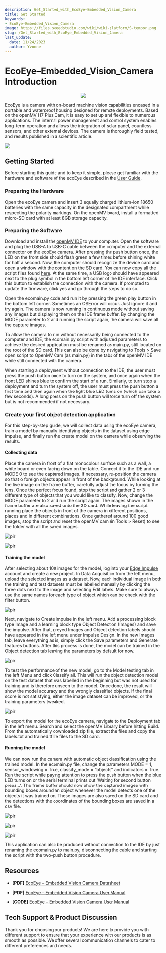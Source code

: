 ```yaml
---
description: Get_Started_with_EcoEye–Embedded_Vision_Camera
title: Get Started
keywords:
- EcoEye–Embedded_Vision_Camera
image: https://files.seeedstudio.com/wiki/wiki-platform/S-tempor.png
slug: /Get_Started_with_EcoEye_Embedded_Vision_Camera
last_update:
  date: 11/24/2023
  author: Yvonne
---
```



# EcoEye–Embedded_Vision_Camera Introduction


<div align="center"><img width={800} src="https://files.seeedstudio.com/wiki/Embedded_Vision_Camera/1-101991121-EcoEye-%E2%80%93-Embedded-Vision-Camera-first.jpg"/></div>

EcoEye is a camera with on-board machine vision capabilities encased in a portable and waterproof housing designed for remote deployments.  Based on the openMV H7 Plus Cam, it is easy to set up and flexible to numerous applications. The internal power management and control system enables long-term operation and allows the integration of solar panel, countless sensors, and other external devices. The camera is thoroughly field tested, and results published in a scientific article.


<p style={{textAlign: 'center'}}><a href="https://www.seeedstudio.com/EcoEye-Embedded-Vision-Camera-p-5843.html" target="_blank"><img src="https://files.seeedstudio.com/wiki/RS485_500cm%20ultrasonic_sensor/image%202.png" border="0" /></a></p>


## Getting Started 

Before starting this guide and to keep it simple, please get familiar with the hardware and software of the ecoEye described in the [User Guide](https://files.seeedstudio.com/products/101991121/EcoEye%20User%20Manual.pdf). 

### Preparing the Hardware 

Open the ecoEye camera and insert 3 equally charged lithium-ion 18650 batteries with the same capacity in the designated compartment while respecting the polarity markings. On the openMV board, install a formatted micro-SD card with at least 8GB storage capacity.  

### Preparing the Software 

Download and install the [openMV IDE](https://openmv.io/pages/download) to your computer. Open the software and plug the USB-A to USB-C cable between the computer and the external connector on the ecoEye camera. After pressing the push button once, the LED on the front side should flash green a few times before shining white for half a second. Now, the computer should recognize the device card and open a window with the content on the SD card.  You can now copy all the script files found [here](https://files.seeedstudio.com/products/101991121/ecoEye%20scripts.zip). At the same time, a USB logo should have appeared next to the plug symbol in the bottom left corner of the IDE interface. Click this button to establish the connection with the camera. If prompted to update the firmware, click yes and go through the steps to do so.  

Open the ecomain.py code and run it by pressing the green play button in the bottom left corner. Sometimes an OSError will occur. Just ignore it and try again. The camera is now running in continuous mode without saving any images but displaying them on the IDE frame buffer. By changing the MODE parameter to 2 and running the script again, the camera will save all the capture images. 

To allow the camera to run without necessarily being connected to the computer and IDE, the ecomain.py script with adjusted parameters to achieve the desired application must be renamed as main.py, still located on the root of the SD card. This can also be done by navigating to Tools > Save open script to OpenMV Cam (as main.py) in the tabs of the openMV IDE while still connected with the camera. 

When starting a deployment without connection to the IDE, the user must press the push button once to turn on the system, and once again when the front LED shines blue to confirm the start of a run. Similarly, to turn stop a deployment and turn the system off, the user must press the push button a first time and then again when the light blue LED turns on (which can take a few seconds). A long press on the push button will force turn off the system but is not recommended if not necessary. 


### Create your first object detection application

For this step-by-step guide, we will collect data using the ecoEye camera, train a model by manually identifying objects in the dataset using edge impulse, and finally run the create model on the camera while observing the results.


#### Collecting data

Place the camera in front of a flat monocolour surface such as a wall, a white board or even facing down on the table. Connect it to the IDE and run MODE 0 to see the captured images. If necessary, re-position the camera so that o foreign objects appear in front of the background. While looking at the live image on the frame buffer, carefully adjust the focus by turning the lens. Once the perfect focus found, stop the script and gather 2 or 3 different type of objects that you would like to classify.
Now, change the MODE parameter to 2 and run the script again. The images shown in the frame buffer are also saved onto the SD card. While leaving the script running place the objects in front of the camera in different positions, places and in different combinations. Once gathered around 100 good images, stop the script and reset the openMV cam (in Tools > Reset) to see the folder with all the saved images.

<p style={{textAlign: 'center'}}><img src="https://files.seeedstudio.com/wiki/Embedded_Vision_Camera/Picture1.png" alt="pir" width={800} height="auto" /></p>

<p style={{textAlign: 'center'}}><img src="https://files.seeedstudio.com/wiki/Embedded_Vision_Camera/Picture2.png" alt="pir" width={800} height="auto" /></p>


#### Training the model

After selecting about 100 images for the model, log into your [Edge Impulse](https://studio.edgeimpulse.com/login?next=%2Fstudio%2Fprofile%2Fprojects&err=Your%20session%20expired%2C%20please%20log%20in%20again) account and create a new project. In Data Acquisition from the left menu, upload the selected images as a dataset. Now, each individual image in both the training and test datasets must be labelled manually by clicking the three dots next to the image and selecting Edit labels. Make sure to always use the same names for each type of object which can be check with the filter button. 

<p style={{textAlign: 'center'}}><img src="https://files.seeedstudio.com/wiki/Embedded_Vision_Camera/Picture3.png" alt="pir" width={800} height="auto" /></p>

Next, navigate to Create impulse in the left menu. Add a processing block type Image and a learning block type Object Detection (Images) and save the impulse. After that, greyed Images and Object detection labels should have appeared in the left menu under Impulse Design. In the new Images tab, leave everything as is, simply click the Save parameters and Generate features buttons. After this process is done, the model can be trained in the Object detection tab leaving the parameters by default for now.

<p style={{textAlign: 'center'}}><img src="https://files.seeedstudio.com/wiki/Embedded_Vision_Camera/Picture4.png" alt="pir" width={800} height="auto" /></p>

To test the performance of the new model, go to the Model testing tab in the left Menu and click Classify all.  This will run the object detection model on the test dataset that was labelled in the beginning but was not used for training and is therefore unseen to the model. Once done, the result will show the model accuracy and the wrongly classified objects. If the final score is not satisfying, either the image dataset can be improved, or the training parameters tweaked.

<p style={{textAlign: 'center'}}><img src="https://files.seeedstudio.com/wiki/Embedded_Vision_Camera/Picture5.png" alt="pir" width={800} height="auto" /></p>

To export the model for the ecoEye camera, navigate to the Deployment tab in the left menu. Search and select the openMV Library before hitting Build. From the automatically downloaded zip file, extract the files and copy the labels.txt and trained.tflite files to the SD card.



#### Running the model

We can now run the camera with automatic object classification using the trained model. In the ecomain.py file, change the parameters MODE = 1, sensor_windowing = True, classify_mode = “objects” and indicators = True. Run the script while paying attention to press the push button when the blue LED turns on or the serial terminal prints out ‘Waiting for second button press...’. The frame buffer should now show the captured images with bounding boxes around an object whenever the model detects one of the objects it was trained on. These images are also saved on the SD card and the detections with the coordinates of the bounding boxes are saved in a csv file.

<p style={{textAlign: 'center'}}><img src="https://files.seeedstudio.com/wiki/Embedded_Vision_Camera/Picture6.png" alt="pir" width={800} height="auto" /></p>

<p style={{textAlign: 'center'}}><img src="https://files.seeedstudio.com/wiki/Embedded_Vision_Camera/Picture7.png" alt="pir" width={800} height="auto" /></p>

<p style={{textAlign: 'center'}}><img src="https://files.seeedstudio.com/wiki/Embedded_Vision_Camera/Picture8.png" alt="pir" width={800} height="auto" /></p>



This application can also be produced without connection to the IDE by just renaming the ecomain.py to main.py, disconnecting the cable and starting the script with the two-push button procedure.


## Resources

- **[PDF]** [EcoEye – Embedded Vision Camera Datasheet](https://files.seeedstudio.com/products/101991121/EcoEye%20-%20Embedded%20Vision%20Camera%20datasheet.pdf)
- **[PDF]** [EcoEye – Embedded Vision Camera User Manual](https://files.seeedstudio.com/products/101991121/EcoEye%20User%20Manual.pdf)

- **[CODE]** [EcoEye – Embedded Vision Camera User Manual](https://files.seeedstudio.com/products/101991121/ecoEye%20scripts.zip)



## Tech Support & Product Discussion

Thank you for choosing our products! We are here to provide you with different support to ensure that your experience with our products is as smooth as possible. We offer several communication channels to cater to different preferences and needs.

<div class="button_tech_support_container">
<a href="https://forum.seeedstudio.com/" class="button_forum"></a> 
<a href="https://www.seeedstudio.com/contacts" class="button_email"></a>
</div>

<div class="button_tech_support_container">
<a href="https://discord.gg/eWkprNDMU7" class="button_discord"></a> 
<a href="https://github.com/Seeed-Studio/wiki-documents/discussions/69" class="button_discussion"></a>
</div>




 




